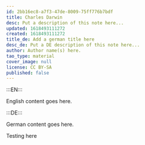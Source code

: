 ```yaml
---
id: 2bb16ec8-a7f3-47de-8009-75ff776b7bdf
title: Charles Darwin
desc: Put a description of this note here...
updated: 1618493111272
created: 1618493111272
title_de: Add a german title here
desc_de: Put a DE description of this note here...
author: Author name(s) here.
tao_type: material
cover_image: null
license: CC BY-SA
published: false
---
```


:::EN:::

English content goes here.

:::DE:::

German content goes here.

Testing here
